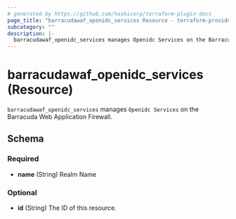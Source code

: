 ```yaml
---
# generated by https://github.com/hashicorp/terraform-plugin-docs
page_title: "barracudawaf_openidc_services Resource - terraform-provider-barracudawaf"
subcategory: ""
description: |-
  barracudawaf_openidc_services manages Openidc Services on the Barracuda Web Application Firewall.
---
```


# barracudawaf_openidc_services (Resource)

`barracudawaf_openidc_services` manages `Openidc Services` on the Barracuda Web Application Firewall.



<!-- schema generated by tfplugindocs -->
## Schema

### Required

- **name** (String) Realm Name

### Optional

- **id** (String) The ID of this resource.


